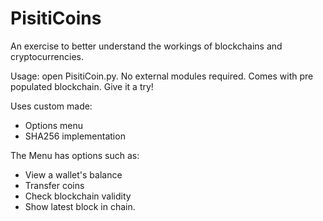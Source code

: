 # PisitiCoins

An exercise to better understand the workings of blockchains and cryptocurrencies.

Usage: open PisitiCoin.py. No external modules required.
Comes with pre populated blockchain. Give it a try!

Uses custom made:
  - Options menu
  - SHA256 implementation

The Menu has options such as:
  - View a wallet's balance
  - Transfer coins
  - Check blockchain validity
  - Show latest block in chain.


